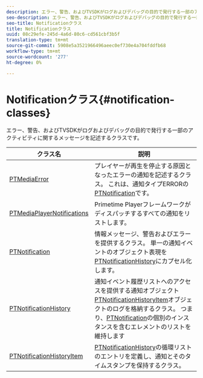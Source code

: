 ```yaml
---
description: エラー、警告、およびTVSDKがログおよびデバッグの目的で発行する一部のアクティビティに関するメッセージを記述するクラスです。
seo-description: エラー、警告、およびTVSDKがログおよびデバッグの目的で発行する一部のアクティビティに関するメッセージを記述するクラスです。
seo-title: Notificationクラス
title: Notificationクラス
uuid: 08c29efe-245d-4a6d-80c6-cd561cbf3b5f
translation-type: tm+mt
source-git-commit: 5908e5a3521966496aeec0ef730e4a704fddfb68
workflow-type: tm+mt
source-wordcount: '277'
ht-degree: 0%

---
```



# Notificationクラス{#notification-classes}

エラー、警告、およびTVSDKがログおよびデバッグの目的で発行する一部のアクティビティに関するメッセージを記述するクラスです。

| クラス名 | 説明 |
|---|---|
| [PTMediaError](https://help.adobe.com/en_US/primetime/api/psdk/appledoc/Classes/PTMediaError.html) | プレイヤーが再生を停止する原因となったエラーの通知を記述するクラス。 これは、通知タイプERRORの[PTNotification](https://help.adobe.com/en_US/primetime/api/psdk/appledoc/Classes/PTNotification.html)です。 |
| [PTMediaPlayerNotifications](https://help.adobe.com/en_US/primetime/api/psdk/appledoc/Classes/PTMediaPlayerNotifications.html) | Primetime Playerフレームワークがディスパッチするすべての通知をリストします。 |
| [PTNotification](https://help.adobe.com/en_US/primetime/api/psdk/appledoc/Classes/PTNotification.html) | 情報メッセージ、警告およびエラーを提供するクラス。 単一の通知イベントのオブジェクト表現を[PTNotificationHistory](https://help.adobe.com/en_US/primetime/api/psdk/appledoc/Classes/PTNotificationHistory.html)にカプセル化します。 |
| [PTNotificationHistory](https://help.adobe.com/en_US/primetime/api/psdk/appledoc/Classes/PTNotificationHistory.html) | 通知イベント履歴リストへのアクセスを提供する通知オブジェクト[PTNotificationHistoryItem](https://help.adobe.com/en_US/primetime/api/psdk/appledoc/Classes/PTNotificationHistoryItem.html)オブジェクトのログを格納するクラス。 つまり、[PTNotification](https://help.adobe.com/en_US/primetime/api/psdk/appledoc/Classes/PTNotification.html)の個別のインスタンスを含むエレメントのリストを維持します |
| [PTNotificationHistoryItem](https://help.adobe.com/en_US/primetime/api/psdk/appledoc/Classes/PTNotificationHistoryItem.html) | [PTNotificationHistory](https://help.adobe.com/en_US/primetime/api/psdk/appledoc/Classes/PTNotificationHistory.html)の循環リストのエントリを定義し、通知とそのタイムスタンプを保持するクラス。 |

